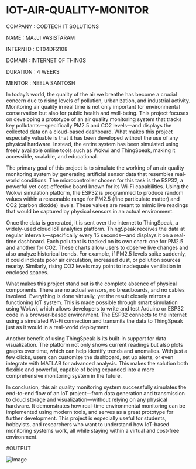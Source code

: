 # IOT-AIR-QUALITY-MONITOR

COMPANY : CODTECH IT SOLUTIONS

NAME : MAJJI VASISTARAM

INTERN ID : CT04DF2108

DOMAIN : INTERNET OF THINGS

DURATION : 4 WEEKS

MENTOR : NEELA SANTOSH

In today’s world, the quality of the air we breathe has become a crucial concern due to rising levels of pollution, urbanization, and industrial activity. Monitoring air quality in real time is not only important for environmental conservation but also for public health and well-being. This project focuses on developing a prototype of an air quality monitoring system that tracks key pollutants—specifically PM2.5 and CO2 levels—and displays the collected data on a cloud-based dashboard. What makes this project especially valuable is that it has been developed without the use of any physical hardware. Instead, the entire system has been simulated using freely available online tools such as Wokwi and ThingSpeak, making it accessible, scalable, and educational.

The primary goal of this project is to simulate the working of an air quality monitoring system by generating artificial sensor data that resembles real-world conditions. The microcontroller chosen for this task is the ESP32, a powerful yet cost-effective board known for its Wi-Fi capabilities. Using the Wokwi simulation platform, the ESP32 is programmed to produce random values within a reasonable range for PM2.5 (fine particulate matter) and CO2 (carbon dioxide) levels. These values are meant to mimic live readings that would be captured by physical sensors in an actual environment.

Once the data is generated, it is sent over the internet to ThingSpeak, a widely-used cloud IoT analytics platform. ThingSpeak receives the data at regular intervals—specifically every 15 seconds—and displays it on a real-time dashboard. Each pollutant is tracked on its own chart: one for PM2.5 and another for CO2. These charts allow users to observe live changes and also analyze historical trends. For example, if PM2.5 levels spike suddenly, it could indicate poor air circulation, increased dust, or pollution sources nearby. Similarly, rising CO2 levels may point to inadequate ventilation in enclosed spaces.

What makes this project stand out is the complete absence of physical components. There are no actual sensors, no breadboards, and no cables involved. Everything is done virtually, yet the result closely mirrors a functioning IoT system. This is made possible through smart simulation using Wokwi, which allows developers to write and test Arduino or ESP32 code in a browser-based environment. The ESP32 connects to the internet using a simulated Wi-Fi connection and transmits the data to ThingSpeak just as it would in a real-world deployment.

Another benefit of using ThingSpeak is its built-in support for data visualization. The platform not only shows current readings but also plots graphs over time, which can help identify trends and anomalies. With just a few clicks, users can customize the dashboard, set up alerts, or even integrate with MATLAB for advanced analysis. This makes the solution both flexible and powerful, capable of being expanded into a more comprehensive monitoring system in the future.

In conclusion, this air quality monitoring system successfully simulates the end-to-end flow of an IoT project—from data generation and transmission to cloud storage and visualization—without relying on any physical hardware. It demonstrates how real-time environmental monitoring can be implemented using modern tools, and serves as a great prototype for further development. This project is especially useful for students, hobbyists, and researchers who want to understand how IoT-based monitoring systems work, all while staying within a virtual and cost-free environment.

#OUTPUT

![Image](https://github.com/user-attachments/assets/3e99b7f2-c74e-494b-80dd-71e226cb6231)
